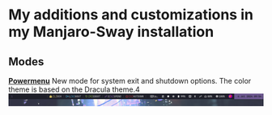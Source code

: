 # My additions and customizations in my Manjaro-Sway installation
## Modes
[**Powermenu**](modes/powermenu)
New mode for system exit and shutdown options.
The color theme is based on the Dracula theme.4
![Mode PowerMenu](powermenu.png)
